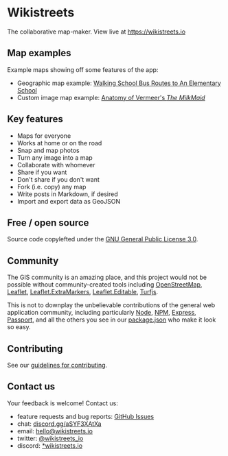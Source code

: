# Wikistreets

The collaborative map-maker. View live at https://wikistreets.io

## Map examples

Example maps showing off some features of the app:

- Geographic map example: [Walking School Bus Routes to An Elementary School](https://wikistreets.io/map/e94b632b-e932-4b8e-a262-a388219212fc)
- Custom image map example: [Anatomy of Vermeer's _The MilkMaid_](https://wikistreets.io/map/0e54d5e0-6d66-4a51-ba2c-4316956dc40f)

## Key features

- Maps for everyone
- Works at home or on the road
- Snap and map photos
- Turn any image into a map
- Collaborate with whomever
- Share if you want
- Don't share if you don't want
- Fork (i.e. copy) any map
- Write posts in Markdown, if desired
- Import and export data as GeoJSON

## Free / open source
Source code copylefted under the [GNU General Public License 3.0](LICENSE.md).

## Community

The GIS community is an amazing place, and this project would not be possible without community-created tools including [OpenStreetMap](https://openstreetmap.org), [Leaflet](https://leafletjs.com), [Leaflet.ExtraMarkers](https://github.com/coryasilva/Leaflet.ExtraMarkers), [Leaflet.Editable](https://github.com/Leaflet/Leaflet.Editable), [Turfjs](https://github.com/Turfjs).

This is not to downplay the unbelievable contributions of the general web application community, including particularly [Node](https://nodejs.org/en/), [NPM](https://www.npmjs.com/), [Express](https://expressjs.com/), [Passport](http://www.passportjs.org/), and all the others you see in our [package.json](package.json) who make it look so easy.

## Contributing

See our [guidelines for contributing](CONTRIBUTING.md).

## Contact us

Your feedback is welcome! Contact us:

- feature requests and bug reports: [GitHub Issues](https://github.com/wikistreets/wikistreets/issues)
- chat: [discord.gg/aSYF3XAtXa](https://discord.gg/aSYF3XAtXa)
- email: [hello@wikistreets.io](mailto:hello@wikistreets.io)
- twitter: [@wikistreets_io](https://twitter.com/wikistreets_io)
- discord: [*wikistreets.io](https://discord.gg/aSYF3XAtXa)
